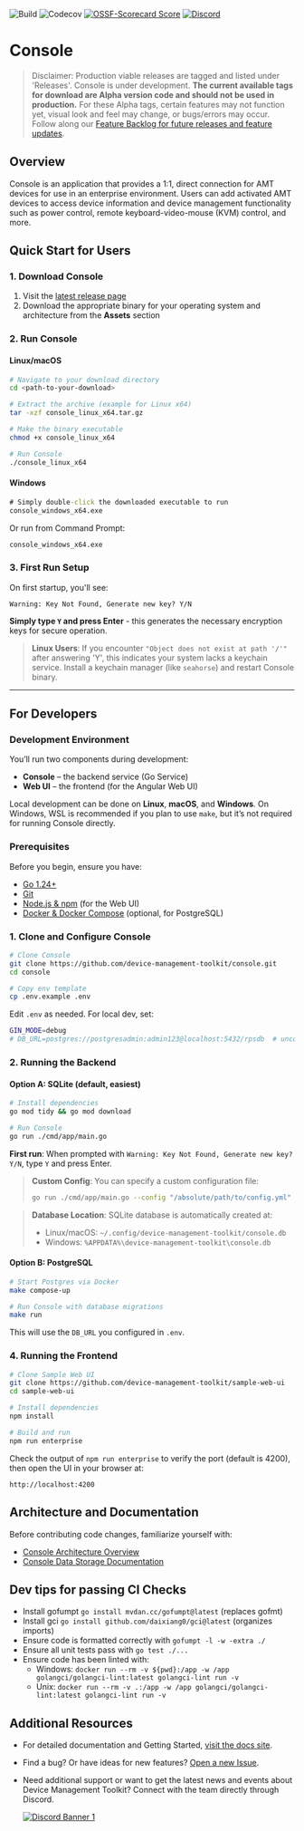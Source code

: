 ![Build](https://img.shields.io/github/actions/workflow/status/device-management-toolkit/console/ci.yml?style=for-the-badge&label=Build&logo=github)
![Codecov](https://img.shields.io/codecov/c/github/device-management-toolkit/console?style=for-the-badge&logo=codecov)
[![OSSF-Scorecard Score](https://img.shields.io/ossf-scorecard/github.com/device-management-toolkit/console?style=for-the-badge&label=OSSF%20Score)](https://api.securityscorecards.dev/projects/github.com/device-management-toolkit/console)
[![Discord](https://img.shields.io/discord/1063200098680582154?style=for-the-badge&label=Discord&logo=discord&logoColor=white&labelColor=%235865F2&link=https%3A%2F%2Fdiscord.gg%2FDKHeUNEWVH)](https://discord.gg/DKHeUNEWVH)

# Console

> Disclaimer: Production viable releases are tagged and listed under 'Releases'. Console is under development. **The current available tags for download are Alpha version code and should not be used in production.** For these Alpha tags, certain features may not function yet, visual look and feel may change, or bugs/errors may occur. Follow along our [Feature Backlog for future releases and feature updates](https://github.com/orgs/device-management-toolkit/projects/10).

## Overview

Console is an application that provides a 1:1, direct connection for AMT devices for use in an enterprise environment. Users can add activated AMT devices to access device information and device management functionality such as power control, remote keyboard-video-mouse (KVM) control, and more.

## Quick Start for Users

### 1. Download Console

1. Visit the [latest release page](https://github.com/device-management-toolkit/console/releases/latest)
2. Download the appropriate binary for your operating system and architecture from the **Assets** section

### 2. Run Console

#### Linux/macOS
```sh
# Navigate to your download directory
cd <path-to-your-download>

# Extract the archive (example for Linux x64)
tar -xzf console_linux_x64.tar.gz

# Make the binary executable
chmod +x console_linux_x64

# Run Console
./console_linux_x64
```

#### Windows
```cmd
# Simply double-click the downloaded executable to run
console_windows_x64.exe
```

Or run from Command Prompt:
```cmd
console_windows_x64.exe
```


### 3. First Run Setup

On first startup, you'll see:
```
Warning: Key Not Found, Generate new key? Y/N
```

**Simply type `Y` and press Enter** - this generates the necessary encryption keys for secure operation.


> **Linux Users**: If you encounter `"Object does not exist at path '/'"` after answering 'Y', this indicates your system lacks a keychain service. Install a keychain manager (like `seahorse`) and restart Console binary.

---

## For Developers

### Development Environment

You’ll run two components during development:

- **Console** – the backend service (Go Service)  
- **Web UI** – the frontend (for the Angular Web UI)

Local development can be done on **Linux**, **macOS**, and **Windows**. On Windows, WSL is recommended if you plan to use `make`, but it’s not required for running Console directly.

### Prerequisites

Before you begin, ensure you have:
- [Go 1.24+](https://go.dev/dl/)
- [Git](https://git-scm.com/downloads)
- [Node.js & npm](https://nodejs.org/) (for the Web UI)
- [Docker & Docker Compose](https://docs.docker.com/get-docker/) (optional, for PostgreSQL)

### 1. Clone and Configure Console

```sh
# Clone Console
git clone https://github.com/device-management-toolkit/console.git
cd console

# Copy env template
cp .env.example .env
```

Edit `.env` as needed. For local dev, set:

```sh
GIN_MODE=debug
# DB_URL=postgres://postgresadmin:admin123@localhost:5432/rpsdb  # uncomment for Postgres
```

### 2. Running the Backend

#### Option A: SQLite (default, easiest)

```sh
# Install dependencies
go mod tidy && go mod download

# Run Console
go run ./cmd/app/main.go
```

**First run**: When prompted with `Warning: Key Not Found, Generate new key? Y/N`, type `Y` and press Enter.

> **Custom Config**: You can specify a custom configuration file:
> ```sh
> go run ./cmd/app/main.go --config "/absolute/path/to/config.yml"
> ```

> **Database Location**: SQLite database is automatically created at:
> - Linux/macOS: `~/.config/device-management-toolkit/console.db`
> - Windows: `%APPDATA%\device-management-toolkit\console.db`

#### Option B: PostgreSQL

```sh
# Start Postgres via Docker
make compose-up

# Run Console with database migrations
make run
```

This will use the `DB_URL` you configured in `.env`.

### 4. Running the Frontend

```sh
# Clone Sample Web UI
git clone https://github.com/device-management-toolkit/sample-web-ui
cd sample-web-ui

# Install dependencies
npm install

# Build and run
npm run enterprise
```

Check the output of `npm run enterprise` to verify the port (default is 4200), then open the UI in your browser at:

```
http://localhost:4200
```

## Architecture and Documentation

Before contributing code changes, familiarize yourself with:

- [Console Architecture Overview](https://github.com/device-management-toolkit/console/wiki/Architecture-Overview)
- [Console Data Storage Documentation](https://github.com/device-management-toolkit/console/wiki/Console-Data-Storage)

## Dev tips for passing CI Checks

- Install gofumpt `go install mvdan.cc/gofumpt@latest` (replaces gofmt)
- Install gci `go install github.com/daixiang0/gci@latest` (organizes imports)
- Ensure code is formatted correctly with `gofumpt -l -w -extra ./`
- Ensure all unit tests pass with `go test ./...`
- Ensure code has been linted with:
  - Windows: `docker run --rm -v ${pwd}:/app -w /app golangci/golangci-lint:latest golangci-lint run -v`
  - Unix: `docker run --rm -v .:/app -w /app golangci/golangci-lint:latest golangci-lint run -v`


## Additional Resources

- For detailed documentation and Getting Started, [visit the docs site](https://device-management-toolkit.github.io/docs).

<!-- - Looking to contribute? [Find more information here about contribution guidelines and practices](.\CONTRIBUTING.md). -->

- Find a bug? Or have ideas for new features? [Open a new Issue](https://github.com/device-management-toolkit/console/issues).

- Need additional support or want to get the latest news and events about Device Management Toolkit? Connect with the team directly through Discord.

    [![Discord Banner 1](https://discordapp.com/api/guilds/1063200098680582154/widget.png?style=banner2)](https://discord.gg/DKHeUNEWVH)
